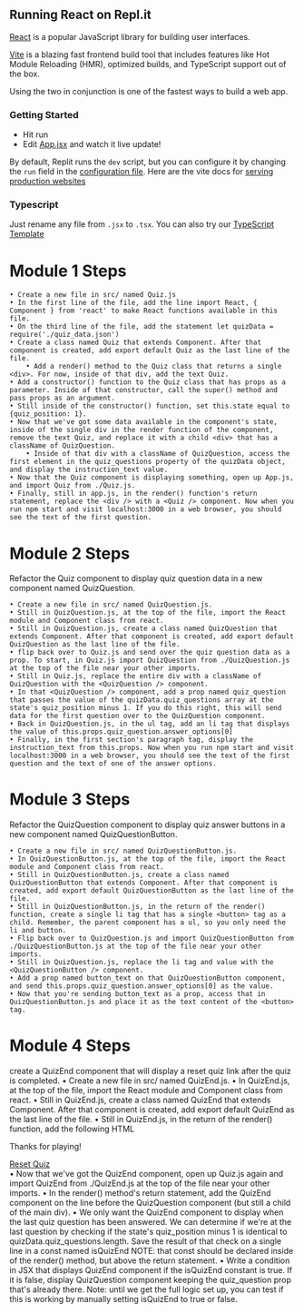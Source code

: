 ## Running React on Repl.it

[React](https://reactjs.org/) is a popular JavaScript library for building user interfaces.

[Vite](https://vitejs.dev/) is a blazing fast frontend build tool that includes features like Hot Module Reloading (HMR), optimized builds, and TypeScript support out of the box.

Using the two in conjunction is one of the fastest ways to build a web app.

### Getting Started
- Hit run
- Edit [App.jsx](#src/App.jsx) and watch it live update!

By default, Replit runs the `dev` script, but you can configure it by changing the `run` field in the [configuration file](#.replit). Here are the vite docs for [serving production websites](https://vitejs.dev/guide/build.html)

### Typescript

Just rename any file from `.jsx` to `.tsx`. You can also try our [TypeScript Template](https://replit.com/@replit/React-TypeScript)

# Module 1 Steps
    • Create a new file in src/ named Quiz.js
    • In the first line of the file, add the line import React, { Component } from 'react' to make React functions available in this file.
    • On the third line of the file, add the statement let quizData = require('./quiz_data.json')
    • Create a class named Quiz that extends Component. After that component is created, add export default Quiz as the last line of the file.
        • Add a render() method to the Quiz class that returns a single <div>. For now, inside of that div, add the text Quiz.
    • Add a constructor() function to the Quiz class that has props as a parameter. Inside of that constructor, call the super() method and pass props as an argument.
    • Still inside of the constructor() function, set this.state equal to {quiz_position: 1}.
    • Now that we've got some data available in the component's state, inside of the single div in the render function of the component, remove the text Quiz, and replace it with a child <div> that has a className of QuizQuestion.
        • Inside of that div with a className of QuizQuestion, access the first element in the quiz_questions property of the quizData object, and display the instruction_text value.
    • Now that the Quiz component is displaying something, open up App.js, and import Quiz from ./Quiz.js.
    • Finally, still in app.js, in the render() function's return statement, replace the <div /> with a <Quiz /> component. Now when you run npm start and visit localhost:3000 in a web browser, you should see the text of the first question.

# Module 2 Steps   
Refactor the Quiz component to display quiz question data in a new component named QuizQuestion.

    • Create a new file in src/ named QuizQuestion.js.
    • Still in QuizQuestion.js, at the top of the file, import the React module and Component class from react.
    • Still in QuizQuestion.js, create a class named QuizQuestion that extends Component. After that component is created, add export default QuizQuestion as the last line of the file.
    • flip back over to Quiz.js and send over the quiz question data as a prop. To start, in Quiz.js import QuizQuestion from ./QuizQuestion.js at the top of the file near your other imports.
    • Still in Quiz.js, replace the entire div with a className of QuizQuestion with the <QuizQuestion /> component.
    • In that <QuizQuestion /> component, add a prop named quiz_question that passes the value of the quizData.quiz_questions array at the state's quiz_position minus 1. If you do this right, this will send data for the first question over to the QuizQuestion component.
    • Back in QuizQuestion.js, in the ul tag, add an li tag that displays the value of this.props.quiz_question.answer_options[0]
    • Finally, in the first section's paragraph tag, display the instruction_text from this.props. Now when you run npm start and visit localhost:3000 in a web browser, you should see the text of the first question and the text of one of the answer options.
    
# Module 3 Steps
Refactor the QuizQuestion component to display quiz answer buttons in a new component named QuizQuestionButton.

    • Create a new file in src/ named QuizQuestionButton.js.
    • In QuizQuestionButton.js, at the top of the file, import the React module and Component class from react.
    • Still in QuizQuestionButton.js, create a class named QuizQuestionButton that extends Component. After that component is created, add export default QuizQuestionButton as the last line of the file.
    • Still in QuizQuestionButton.js, in the return of the render() function, create a single li tag that has a single <button> tag as a child. Remember, the parent component has a ul, so you only need the li and button.
    • Flip back over to QuizQuestion.js and import QuizQuestionButton from ./QuizQuestionButton.js at the top of the file near your other imports.
    • Still in QuizQuestion.js, replace the li tag and value with the <QuizQuestionButton /> component.
    • Add a prop named button_text on that QuizQuestionButton component, and send this.props.quiz_question.answer_options[0] as the value.
    • Now that you're sending button_text as a prop, access that in QuizQuestionButton.js and place it as the text content of the <button> tag.
    
# Module 4 Steps
create a QuizEnd component that will display a reset quiz link after the quiz is completed.
    • Create a new file in src/ named QuizEnd.js.
    • In QuizEnd.js, at the top of the file, import the React module and Component class from react.
    • Still in QuizEnd.js, create a class named QuizEnd that extends Component. After that component is created, add export default QuizEnd as the last line of the file.
    • Still in QuizEnd.js, in the return of the render() function, add the following HTML <div> <p>Thanks for playing!</p> <a href=''>Reset Quiz</a> </div>
    • Now that we've got the QuizEnd component, open up Quiz.js again and import QuizEnd from ./QuizEnd.js at the top of the file near your other imports.
    • In the render() method's return statement, add the QuizEnd component on the line before the QuizQuestion component (but still a child of the main div).
    • We only want the QuizEnd component to display when the last quiz question has been answered. We can determine if we're at the last question by checking if the state's quiz_position minus 1 is identical to quizData.quiz_questions.length. Save the result of that check on a single line in a const named isQuizEnd NOTE: that const should be declared inside of the render() method, but above the return statement.
    • Write a condition in JSX that displays QuizEnd component if the isQuizEnd constant is true. If it is false, display QuizQuestion component keeping the quiz_question prop that's already there. Note: until we get the full logic set up, you can test if this is working by manually setting isQuizEnd to true or false.
